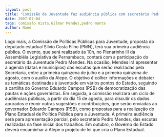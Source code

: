 ```yaml
---
layout: post
title: "Comissão da Juventude faz audiência pública com secretário Pedro Mendes"
date: 2007-07-04
tags: comissão mista,Gilmar Mendes,pedro manta
author: None
---
```


Logo mais, a Comiss&atilde;o de Pol&iacute;ticas P&uacute;blicas para Juventude, proposta do deputado estadual S&iacute;lvio Costa Filho (PMN), ter&aacute; sua primeira audi&ecirc;ncia p&uacute;blica. O evento, que ser&aacute; realizado &agrave;s 10h, no Plenarinho III da Assembl&eacute;ia Legislativa de Pernambuco, contar&aacute; com a participa&ccedil;&atilde;o do secret&aacute;rio da Juventude Pedro Mendes.
Na ocasi&atilde;o, Mendes ir&aacute; apresentar a agenda (datas e munic&iacute;pios) das escutas que ser&atilde;o realizadas pela Secretaria, entre a primeira quinzena de julho e a primeira quinzena de agosto, com o aux&iacute;lio da Alepe. O objetivo &eacute; colher informa&ccedil;&otilde;es e debater as tem&aacute;ticas destinadas &agrave; juventude em v&aacute;rios pontos do Estado, seguindo a cartilha do Governo Eduardo Campos (PSB) de democratiza&ccedil;&atilde;o das pautas e a&ccedil;&otilde;es governistas.
Em seguida, a comiss&atilde;o realizar&aacute; um ciclo de audi&ecirc;ncias p&uacute;blicas, a partir do dia 15 de agosto, para discutir os dados apurados e reunir outras sugest&otilde;es e contribui&ccedil;&otilde;es, que ser&atilde;o enviadas ao governador Eduardo Campos (PSB), como propostas para a realiza&ccedil;&atilde;o do Plano Estadual de Pol&iacute;tica P&uacute;blica para a Juventude. A primeira audi&ecirc;ncia ser&aacute; para apresenta&ccedil;&atilde;o parcial, pelo secret&aacute;rio Pedro Mendes, das escutas realizadas na fase inicial dos trabalhos. Em outubro, o Governo do Estado dever&aacute; encaminhar &agrave; Alepe o projeto de lei que cria o Plano Estadual.
 